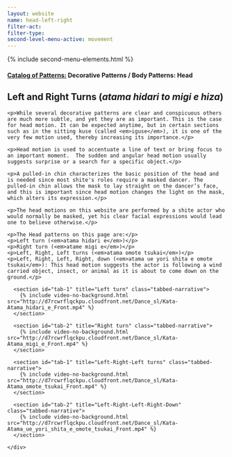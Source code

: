 ```yaml
---
layout: website
name: head-left-right
filter-act:
filter-type:
second-level-menu-active: movement
---
```

{% include second-menu-elements.html %}

<main class="page-content">
  <div class="text-container">
    <h4><a href="/movement#catalog">Catalog of Patterns:</a> Decorative Patterns / Body Patterns: Head</h4>
    <h2>Left and Right Turns (<em>atama hidari to migi e hiza</em>)</h2>

    <p>While several decorative patterns are clear and conspicuous others are much more subtle, and yet they are as important. This is the case for head motion. It can be expected anytime, but in certain sections such as in the sitting kuse (called <em>iguse</em>), it is one of the very few motion used, thereby increasing its importance.</p>

    <p>Head motion is used to accentuate a line of text or bring focus to an important moment.  The sudden and angular head motion usually suggests surprise or a search for a specific object.</p>

    <p>A pulled-in chin characterizes the basic position of the head and is needed since most shite's roles require a masked dancer. The pulled-in chin allows the mask to lay straight on the dancer’s face, and this is important since head motion changes the light on the mask, which alters its expression.</p>

    <p>The head motions on this website are performed by a shite actor who would normally be masked, yet his clear facial expressions would lead one to believe otherwise.</p>

    <p>The Head patterns on this page are:</p>
    <p>Left turn (<em>atama hidari e</em>)</p>
    <p>Right turn (<em>atame migi e</em>)</p>
    <p>Left, Right, Left turns (<em>atama omote tsukai</em>)</p>
    <p>Left, Right, Left, Right, down (<em>atama ue yori shita e omote tsukai</em>): This head motion suggests the actor is following a wind carried object, insect, or animal as it is about to come down on the ground.</p>

  </div>

<div class="tabs-container">
  <div class="tabs-container__links">
    <div class="wrapper">
      <div id="tabs"></div>
    </div>
  </div>
  <div class="tabs-container__content">
    <div class="wrapper">

      <section id="tab-1" title="Left turn" class="tabbed-narrative">
        {% include video-no-background.html src="http://d7rcwrflqckpu.cloudfront.net/Dance_sl/Kata-Atama_hidari_e_Front.mp4" %}
      </section>

      <section id="tab-2" title="Right turn" class="tabbed-narrative">
        {% include video-no-background.html src="http://d7rcwrflqckpu.cloudfront.net/Dance_sl/Kata-Atama_migi_e_Front.mp4" %}
      </section>

      <section id="tab-1" title="Left-Right-Left turns" class="tabbed-narrative">
        {% include video-no-background.html src="http://d7rcwrflqckpu.cloudfront.net/Dance_sl/Kata-Atama_omote_tsukai_Front.mp4" %}
      </section>

      <section id="tab-2" title="Left-Right-Left-Right-Down" class="tabbed-narrative">
        {% include video-no-background.html src="http://d7rcwrflqckpu.cloudfront.net/Dance_sl/Kata-Atama_ue_yori_shita_e_omote_tsukai_Front.mp4" %}
      </section>

    </div>
  </div>
</div>
</main>
